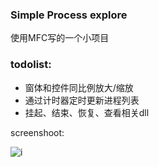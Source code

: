 ### Simple Process explore ###

使用MFC写的一个小项目

### todolist:

- 窗体和控件同比例放大/缩放
- 通过计时器定时更新进程列表
- 挂起、结束、恢复、查看相关dll

screenshoot:

![i](https://github.com/pench3r/Program-Study/blob/master/c%2B%2B/MyFirstMFCApp/image1.png)
